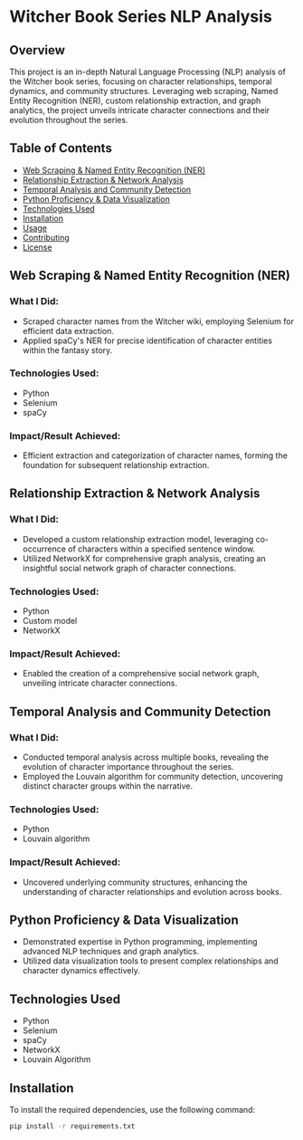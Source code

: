 # Witcher Book Series NLP Analysis

## Overview

This project is an in-depth Natural Language Processing (NLP) analysis of the Witcher book series, focusing on character relationships, temporal dynamics, and community structures. Leveraging web scraping, Named Entity Recognition (NER), custom relationship extraction, and graph analytics, the project unveils intricate character connections and their evolution throughout the series.

## Table of Contents

- [Web Scraping & Named Entity Recognition (NER)](#web-scraping--named-entity-recognition-ner)
- [Relationship Extraction & Network Analysis](#relationship-extraction--network-analysis)
- [Temporal Analysis and Community Detection](#temporal-analysis-and-community-detection)
- [Python Proficiency & Data Visualization](#python-proficiency--data-visualization)
- [Technologies Used](#technologies-used)
- [Installation](#installation)
- [Usage](#usage)
- [Contributing](#contributing)
- [License](#license)

## Web Scraping & Named Entity Recognition (NER)

### What I Did:
- Scraped character names from the Witcher wiki, employing Selenium for efficient data extraction.
- Applied spaCy's NER for precise identification of character entities within the fantasy story.

### Technologies Used:
- Python
- Selenium
- spaCy

### Impact/Result Achieved:
- Efficient extraction and categorization of character names, forming the foundation for subsequent relationship extraction.

## Relationship Extraction & Network Analysis

### What I Did:
- Developed a custom relationship extraction model, leveraging co-occurrence of characters within a specified sentence window.
- Utilized NetworkX for comprehensive graph analysis, creating an insightful social network graph of character connections.

### Technologies Used:
- Python
- Custom model
- NetworkX

### Impact/Result Achieved:
- Enabled the creation of a comprehensive social network graph, unveiling intricate character connections.

## Temporal Analysis and Community Detection

### What I Did:
- Conducted temporal analysis across multiple books, revealing the evolution of character importance throughout the series.
- Employed the Louvain algorithm for community detection, uncovering distinct character groups within the narrative.

### Technologies Used:
- Python
- Louvain algorithm

### Impact/Result Achieved:
- Uncovered underlying community structures, enhancing the understanding of character relationships and evolution across books.

## Python Proficiency & Data Visualization

- Demonstrated expertise in Python programming, implementing advanced NLP techniques and graph analytics.
- Utilized data visualization tools to present complex relationships and character dynamics effectively.

## Technologies Used

- Python
- Selenium
- spaCy
- NetworkX
- Louvain Algorithm

## Installation

To install the required dependencies, use the following command:

```bash
pip install -r requirements.txt
